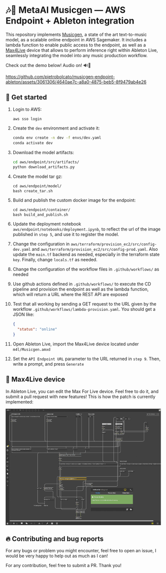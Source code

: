 # 🎶🌈 MetaAI Musicgen — AWS Endpoint + Ableton integration

This repository implements [Musicgen](https://github.com/facebookresearch/audiocraft), 
a state of the art text-to-music model, as a scalable online endpoint in AWS Sagemaker. 
It includes a lambda function to enable public access to the endpoint, as well as a 
[Max4Live](https://www.ableton.com/en/live/max-for-live/) device that allows to 
perform inference right within Ableton Live, seamlessly integrating the model into 
any music production workflow. 

Check out the demo below! Audio on! 🔊🔽

https://github.com/pietrobolcato/musicgen-endpoint-ableton/assets/3061306/4640ae7c-a8a0-4875-beb5-8f9479ab4e26

## 🚀 Get started

1. Login to AWS: 

    ```
    aws sso login
    ```

2. Create the `dev` environment and activate it:

    ```bash
    conda env create -n dev -f envs/dev.yaml
    conda activate dev
    ```

3. Download the model artifacts: 
  
    ```bash
    cd aws/endpoint/src/artifacts/
    python download_artifacts.py
    ```

4. Create the model tar gz: 
    ```
    cd aws/endpoint/model/
    bash create_tar.sh
    ```

5. Build and publish the custom docker image for the endpoint:

    ```
    cd aws/endpoint/container/
    bash build_and_publish.sh
    ```

6. Update the deployment notebook `aws/endpoint/notebooks/deployment.ipynb`, to reflect
the url of the image published in `step 5`, and use it to register the model.

7. Change the configuration in `aws/terraform/provision_ec2/src/config-dev.yaml` and
`aws/terraform/provision_ec2/src/config-prod.yaml`. Also update the `main.tf`
backend as needed, especially in the terraform state `key`. Finally, change
`locals.tf` as needed.

8. Change the configuration of the workflow files in `.github/workflows/` as needed

9. Use github actions defined in `.github/workflows/` to execute the CD pipeline and
provision the endpoint as well as the lambda function, which will return a URL where
the REST API are exposed

10. Test that all working by sending a GET request to the URL given by the workflow 
`.github/workflows/lambda-provision.yaml`. You should get a JSON like: 

    ```json
    {
      "status": "online"
    }
    ```

11. Open Ableton Live, import the Max4Live device located under `m4l/Musicgen.amxd`

12. Set the `API Endpoint URL` parameter to the URL returned in `step 9`. Then, write a
prompt, and press `Generate`

## 🔧 Max4Live device

In Ableton Live, you can edit the Max For Live device. Feel free to do it, and submit
a pull request with new features! This is how the patch is currently implemented:

![max4live patch](docs/media/m4l_patch.png)

## 🔥 Contributing and bug reports

For any bugs or problem you might encounter, feel free to open an issue, I would be very 
happy to help out as much as I can!

For any contribution, feel free to submit a PR. Thank you!